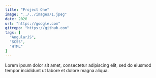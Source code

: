 ```yaml
---
title: "Project One"
image: "../../images/1.jpeg"
date: 2020
url: "https://google.com"
gitrepo: "https://github.com"
tags: [
  "AngularJS",
  "SCSS",
  "HTML"
]
---
```


Lorem ipsum dolor sit amet, consectetur adipiscing elit, sed do eiusmod tempor incididunt ut labore et dolore magna aliqua.